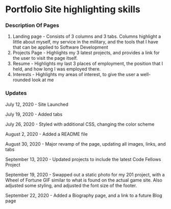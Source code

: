 # Portfolio Site highlighting skills

### Description Of Pages

1. Landing page - Consists of 3 columns and 3 tabs. Columns highlight a little about myself, my service in the military, and the tools that I have that can be applied to Software Development
1. Projects Page - Highlights my 3 latest projects, and provides a link for the user to visit the page itself.
1. Resume - Highlights my last 3 places of employment, the position that I held, and how long I was employed there.
1. Interests - Highlights my areas of interest, to give the user a well-rounded look at me

### Updates

July 12, 2020 - Site Launched 

July 19, 2020 - Added tabs

July 26, 2020 - Styled with additional CSS, changing the color scheme

August 2, 2020 - Added a README file

August 30, 2020 - Major revamp of the page, updating all images, links, and tabs

September 13, 2020 - Updated projects to include the latest Code Fellows Project

September 19, 2020 - Swapped out a static photo for my 201 project, with a Wheel of Fortune GIF similar to what is found on the actual game site. Also adjusted some styling, and adjusted the font size of the footer.

September 22, 2020 - Added a Biography page, and a link to a future Blog page